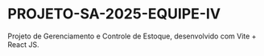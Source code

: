 # PROJETO-SA-2025-EQUIPE-IV
Projeto de Gerenciamento e Controle de Estoque, desenvolvido com Vite + React JS.
